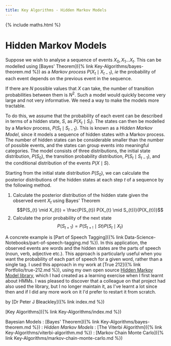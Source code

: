 ```yaml
---
title: Key Algorithms - Hidden Markov Models
---
```


{% include maths.html %}

# Hidden Markov Models

Suppose we wish to analyse a sequence of events $X_{0},X_{1}...X_{t}$. This can be modelled using [Bayes' Theorem]({% link Key-Algorithms/bayes-theorem.md %}) as a *Markov process* $P(X_{t} \mid X_{t-1} )$, *ie* the probability of each event depends on the previous event in the sequence.

If there are $N$ possible values that $X$ can take, the number of transition probabilities between them is $N^{2}$. Such a model would quickly become very large and not very informative. We need a way to make the models more tractable.

To do this, we assume that the probability of each event can be described in terms of a hidden state, $S$, as $P(X_{t} \mid S_{t})$. The states can then be modelled by a Markov process, $P(S_{t} \mid S_{t-1})$. This is known as a *Hidden Markov Model*, since it models a sequence of hidden states with a Markov process. The number of hidden states can be considerable smaller than the number of possible events, and the states can group events into meaningful categories. The model consists of three distributions, the initial state distribution, $P(S_{0})$, the transition probability distribution, $P(S_{t} \mid S_{t-1})$, and the conditional distribution of the events $P(X \mid S)$. 

Starting from the initial state distribution $P(S_{0})$, we can calculate the posterior distributions of the hidden states at each step $t$ of a sequence by the following method.

1. Calculate the posterior distribution of the hidden state given the observed event $X_{t}$ using Bayes' Theorem
$$P(S_{t} \mid X_{t}) = \frac{P(S_{t}) P(X_{t} \mid  S_{t})}{P(X_{t})}$$
2. Calculate the prior probability of the next state
$$P(S_{t+1}) = P(S_{t+!} \mid S{t}) P(S_{t} \mid {X_t})$$


A concrete example is [Part of Speech Tagging]({% link Data-Science-Notebooks/part-of-speech-tagging.md %}). In this application, the observed events are words and the hidden states are the parts of speech (noun, verb, adjective etc.). This approach is particularly useful when you want the probability of each part of speech for a given word, rather than a single tag. I used this approach in my work at [True 212]({% link Portfolio/true-212.md %}), using my own open source [Hidden Markov Model library](https://pypi.python.org/pypi/Markov), which I had created as a learning exercise when I first learnt about HMMs. I was pleased to discover that a colleague on that project had also used the library, but I no longer maintain it, as I've learnt a lot since then and if I did any more work on it I'd prefer to restart it from scratch.

by [Dr Peter J Bleackley]({% link index.md %})

[Key Algorithms]({% link Key-Algorithms/index.md %})

Bayesian Models
: [Bayes' Theorem]({% link Key-Algorithms/bayes-theorem.md %})
: *Hidden Markov Models*
: [The Viterbi Algorithm]({% link Key-Algorithms/viterbi-algorithm.md %})
: [Markov Chain Monte Carlo]({% link Key-Algorithms/markov-chain-monte-carlo.md %})

